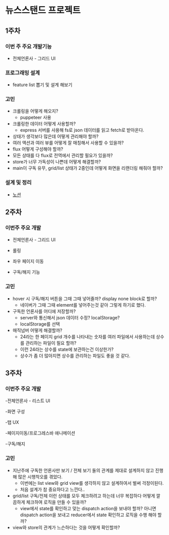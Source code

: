 # 뉴스스탠드 프로젝트

## 1주차

### 이번 주 주요 개발기능

- 전체언론사 - 그리드 UI

### 프로그래밍 설계

- feature list 뽑기 및 설계 해보기

### 고민

- 크롤링을 어떻게 해오지?
  - puppeteer 사용
- 크롤링한 데이터 어떻게 사용할까?
  - express 서버를 사용해 fs로 json 데이터를 읽고 fetch로 받아온다.
- 상태가 생각보다 많은데 어떻게 관리해야 할까?
- 여러 액션과 여러 뷰를 어떻게 잘 매칭해서 사용할 수 있을까?
- flux 어떻게 구성해야 할까?
- 모든 상태를 다 flux로 전역에서 관리할 필요가 있을까?
- store가 너무 가독성이 나쁜데 어떻게 해결할까?
- main이 구독 유무, grid/list 상태가 2중인데 어떻게 화면을 리랜더링 해줘야 할까?

### 설계 및 정리

- [노션](https://www.notion.so/new-stand-eaace76074ea48a7bfc71aef93c4310a?pvs=4)

## 2주차

### 이번주 주요 개발

- 전체언론사 - 그리드 UI

- 롤링

- 좌우 페이지 이동

- 구독/해지 기능

### 고민

- hover 시 구독/해지 버튼을 그때 그때 넣어줄까? display none block로 할까?
  - 네이버가 그때 그때 element를 넣어주는것 같아 그렇게 하기로 했다.
- 구독한 언론사를 어디에 저장할까?
  - server와 통신해서 json 데이터 수정? localStorage?
  - localStorage를 선택
- 매직넘버 어떻게 해결할까?
  - 24라는 한 페이지 grid 개수를 나타내는 숫자를 여러 파일에서 사용하는데 상수를 관리하는 파일이 필요 할까?
  - 이런 24라는 상수를 state에 보관하는건 이상한가?
  - 상수가 좀 더 많아지면 상수를 관리하는 파일도 좋을 것 같다.

## 3주차

### 이번주 주요 개발

-전체언론사 - 리스트 UI

-화면 구성

-탭 UX

-페이지이동/프로그레스바 애니메이션

-구독/해지

### 고민

- 지난주에 구독한 언론사만 보기 / 전체 보기 둘의 관계를 제대로 설계하지 않고 진행해 많은 시행착오를 겪었다.
  - 이번에는 list view와 grid view를 생각하지 않고 설계하여서 벌써 걱정이된다.
  - 처음 설계가 참 중요하다고 느낀다..
- grid/list 구독/전체 이런 상태를 모두 체크하려고 하는데 너무 복잡하다 어떻게 깔끔하게 체크하여 로직을 만들 수 있을까?
  - view에서 state를 확인하고 맞는 dispatch action을 보내야 할까? 아니면 dispatch action을 보내고 reducer에서 state 확인하고 로직을 수행 해야 할까?
- view와 store의 관계가 느슨하다는 것을 어떻게 확인할까?
